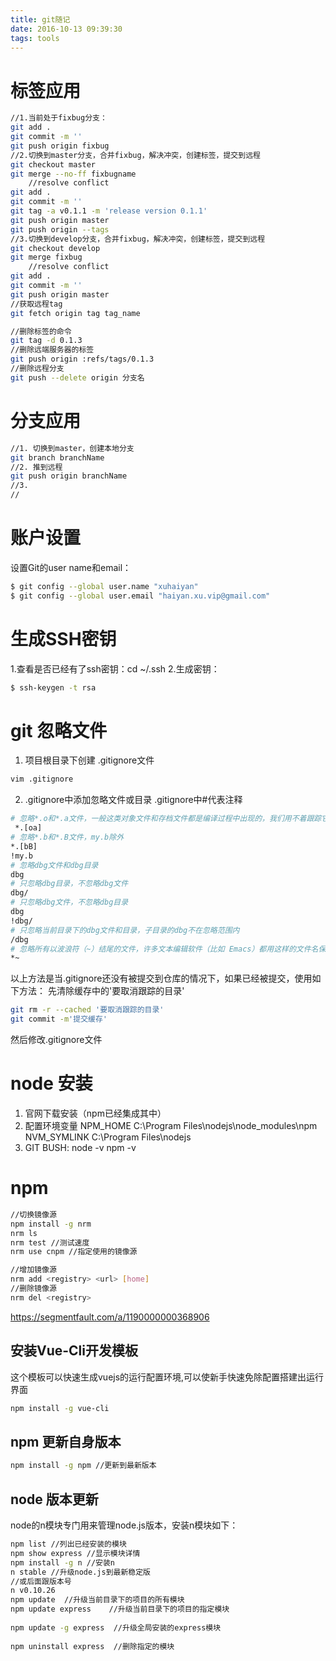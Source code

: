 ```yaml
---
title: git随记
date: 2016-10-13 09:39:30
tags: tools
---
```



# 标签应用
```bash
//1.当前处于fixbug分支：
git add .
git commit -m ''
git push origin fixbug
//2.切换到master分支，合并fixbug，解决冲突，创建标签，提交到远程
git checkout master
git merge --no-ff fixbugname
    //resolve conflict
git add .
git commit -m ''
git tag -a v0.1.1 -m 'release version 0.1.1'
git push origin master
git push origin --tags
//3.切换到develop分支，合并fixbug，解决冲突，创建标签，提交到远程
git checkout develop
git merge fixbug
    //resolve conflict
git add .
git commit -m ''
git push origin master
//获取远程tag
git fetch origin tag tag_name

//删除标签的命令
git tag -d 0.1.3
//删除远端服务器的标签
git push origin :refs/tags/0.1.3
//删除远程分支
git push --delete origin 分支名
```
<!-- more -->
# 分支应用

```bash
//1. 切换到master，创建本地分支
git branch branchName
//2. 推到远程
git push origin branchName
//3.
//
```
# 账户设置
设置Git的user name和email：
```bash
$ git config --global user.name "xuhaiyan"
$ git config --global user.email "haiyan.xu.vip@gmail.com"
```
# 生成SSH密钥
1.查看是否已经有了ssh密钥：cd ~/.ssh
2.生成密钥：
```bash
$ ssh-keygen -t rsa
```
# 

# git 忽略文件
1. 项目根目录下创建 .gitignore文件
```bash
vim .gitignore
```
2. .gitignore中添加忽略文件或目录
.gitignore中#代表注释
```bash
# 忽略*.o和*.a文件，一般这类对象文件和存档文件都是编译过程中出现的，我们用不着跟踪它们的版本
 *.[oa]
# 忽略*.b和*.B文件，my.b除外
*.[bB]
!my.b
# 忽略dbg文件和dbg目录
dbg
# 只忽略dbg目录，不忽略dbg文件
dbg/
# 只忽略dbg文件，不忽略dbg目录
dbg
!dbg/
# 只忽略当前目录下的dbg文件和目录，子目录的dbg不在忽略范围内
/dbg
# 忽略所有以波浪符（~）结尾的文件，许多文本编辑软件（比如 Emacs）都用这样的文件名保存副本。
*~
```
以上方法是当.gitignore还没有被提交到仓库的情况下，如果已经被提交，使用如下方法：
先清除缓存中的'要取消跟踪的目录'
```bash
git rm -r --cached '要取消跟踪的目录'
git commit -m'提交缓存'
```
然后修改.gitignore文件

# node 安装
1. 官网下载安装（npm已经集成其中）
2. 配置环境变量 
NPM_HOME  C:\Program Files\nodejs\node_modules\npm
NVM_SYMLINK   C:\Program Files\nodejs
3. GIT BUSH:
node -v
npm -v

# npm 
```bash
//切换镜像源
npm install -g nrm 
nrm ls
nrm test //测试速度
nrm use cnpm //指定使用的镜像源
```
```bash
//增加镜像源
nrm add <registry> <url> [home]
//删除镜像源
nrm del <registry>
```
https://segmentfault.com/a/1190000000368906
## 安装Vue-Cli开发模板
这个模板可以快速生成vuejs的运行配置环境,可以使新手快速免除配置搭建出运行界面
```bash
npm install -g vue-cli
```

## npm 更新自身版本
```bash
npm install -g npm //更新到最新版本
```

## node 版本更新
node的n模块专门用来管理node.js版本，安装n模块如下：
```bash
npm list //列出已经安装的模块
npm show express //显示模块详情
npm install -g n //安装n
n stable //升级node.js到最新稳定版
//或后面跟版本号
n v0.10.26
npm update  //升级当前目录下的项目的所有模块
npm update express    //升级当前目录下的项目的指定模块
 
npm update -g express  //升级全局安装的express模块
 
npm uninstall express  //删除指定的模块
```










